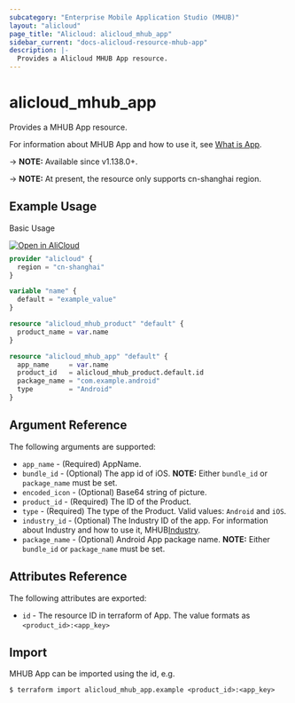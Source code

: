 ```yaml
---
subcategory: "Enterprise Mobile Application Studio (MHUB)"
layout: "alicloud"
page_title: "Alicloud: alicloud_mhub_app"
sidebar_current: "docs-alicloud-resource-mhub-app"
description: |-
  Provides a Alicloud MHUB App resource.
---
```


# alicloud_mhub_app

Provides a MHUB App resource.

For information about MHUB App and how to use it, see [What is App](https://help.aliyun.com/product/65109.html).

-> **NOTE:** Available since v1.138.0+.

-> **NOTE:** At present, the resource only supports cn-shanghai region.

## Example Usage

Basic Usage

<div style="display: block;margin-bottom: 40px;"><div class="oics-button" style="float: right;position: absolute;margin-bottom: 10px;">
  <a href="https://api.aliyun.com/terraform?resource=alicloud_mhub_app&exampleId=6ba13854-db17-db2b-fcb6-4123543594605aedb177&activeTab=example&spm=docs.r.mhub_app.0.6ba13854db&intl_lang=EN_US" target="_blank">
    <img alt="Open in AliCloud" src="https://img.alicdn.com/imgextra/i1/O1CN01hjjqXv1uYUlY56FyX_!!6000000006049-55-tps-254-36.svg" style="max-height: 44px; max-width: 100%;">
  </a>
</div></div>

```terraform
provider "alicloud" {
  region = "cn-shanghai"
}

variable "name" {
  default = "example_value"
}

resource "alicloud_mhub_product" "default" {
  product_name = var.name
}

resource "alicloud_mhub_app" "default" {
  app_name     = var.name
  product_id   = alicloud_mhub_product.default.id
  package_name = "com.example.android"
  type         = "Android"
}
```

## Argument Reference

The following arguments are supported:

* `app_name` - (Required) AppName.
* `bundle_id` - (Optional) The app id of iOS. **NOTE:** Either `bundle_id` or `package_name` must be set.
* `encoded_icon` - (Optional) Base64 string of picture.
* `product_id` - (Required)  The ID of the Product.
* `type` - (Required) The type of the Product. Valid values: `Android` and `iOS`.  
* `industry_id` - (Optional) The Industry ID of the app. For information about Industry and how to use it, MHUB[Industry](https://help.aliyun.com/document_detail/201638.html).
* `package_name` - (Optional) Android App package name. **NOTE:** Either `bundle_id` or `package_name` must be set.


## Attributes Reference

The following attributes are exported:

* `id` - The resource ID in terraform of App. The value formats as `<product_id>:<app_key>`

## Import

MHUB App can be imported using the id, e.g.

```shell
$ terraform import alicloud_mhub_app.example <product_id>:<app_key>
```
